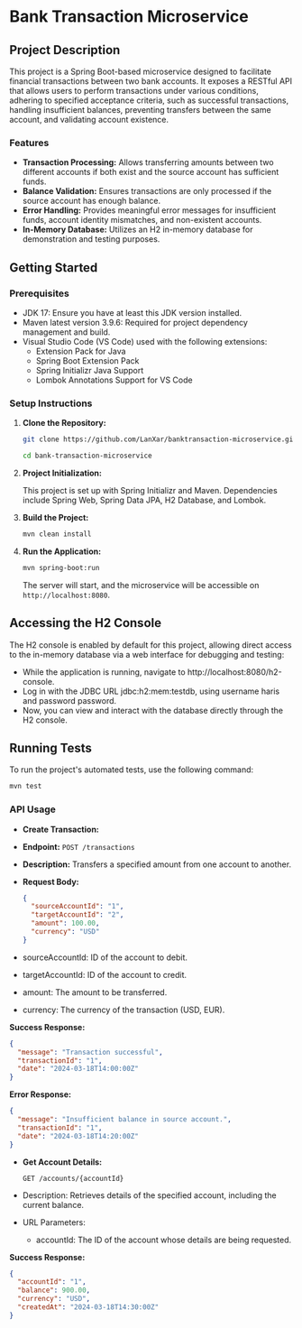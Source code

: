 # Bank Transaction Microservice

## Project Description

This project is a Spring Boot-based microservice designed to facilitate financial transactions between two bank accounts. It exposes a RESTful API that allows users to perform transactions under various conditions, adhering to specified acceptance criteria, such as successful transactions, handling insufficient balances, preventing transfers between the same account, and validating account existence.

### Features

- **Transaction Processing:** Allows transferring amounts between two different accounts if both exist and the source account has sufficient funds.
- **Balance Validation:** Ensures transactions are only processed if the source account has enough balance.
- **Error Handling:** Provides meaningful error messages for insufficient funds, account identity mismatches, and non-existent accounts.
- **In-Memory Database:** Utilizes an H2 in-memory database for demonstration and testing purposes.

## Getting Started

### Prerequisites

- JDK 17: Ensure you have at least this JDK version installed.
- Maven latest version 3.9.6: Required for project dependency management and build.
- Visual Studio Code (VS Code) used with the following extensions:
  - Extension Pack for Java
  - Spring Boot Extension Pack
  - Spring Initializr Java Support
  - Lombok Annotations Support for VS Code

### Setup Instructions

1. **Clone the Repository:**

   ```bash
   git clone https://github.com/LanXar/banktransaction-microservice.git
   ```
   ```bash
   cd bank-transaction-microservice
   ```

2. **Project Initialization:**

   This project is set up with Spring Initializr and Maven. Dependencies include Spring Web, Spring Data JPA, H2 Database, and Lombok.

3. **Build the Project:**

   ```bash
   mvn clean install
   ```

4. **Run the Application:**

   ```bash
   mvn spring-boot:run
   ```

   The server will start, and the microservice will be accessible on `http://localhost:8080`.

## Accessing the H2 Console

The H2 console is enabled by default for this project, allowing direct access to the in-memory database via a web interface for debugging and testing:

- While the application is running, navigate to http://localhost:8080/h2-console.
- Log in with the JDBC URL jdbc:h2:mem:testdb, using username haris and password password.
- Now, you can view and interact with the database directly through the H2 console.


## Running Tests

To run the project's automated tests, use the following command:

  ```bash
  mvn test
  ```

### API Usage

- **Create Transaction:**

- **Endpoint:** `POST /transactions`
- **Description:** Transfers a specified amount from one account to another.
- **Request Body:**

  ```json
  {
    "sourceAccountId": "1",
    "targetAccountId": "2",
    "amount": 100.00,
    "currency": "USD"
  }
  ```

- sourceAccountId: ID of the account to debit.

- targetAccountId: ID of the account to credit.

- amount: The amount to be transferred.

- currency: The currency of the transaction (USD, EUR).

**Success Response:**

```json
{
  "message": "Transaction successful",
  "transactionId": "1",
  "date": "2024-03-18T14:00:00Z"
}
```
**Error Response:**

```json
{
  "message": "Insufficient balance in source account.",
  "transactionId": "1",
  "date": "2024-03-18T14:20:00Z"
}
```

- **Get Account Details:**

  `GET /accounts/{accountId}`

- Description: Retrieves details of the specified account, including the current balance.

- URL Parameters:

  - accountId: The ID of the account whose details are being requested.

**Success Response:**

```json
{
  "accountId": "1",
  "balance": 900.00,
  "currency": "USD",
  "createdAt": "2024-03-18T14:30:00Z"
}
```